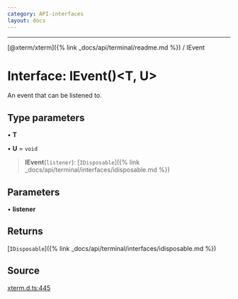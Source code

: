 ```yaml
---
category: API-interfaces
layout: docs
---
```



***

[@xterm/xterm]({% link _docs/api/terminal/readme.md %}) / IEvent

# Interface: IEvent()\<T, U\>

An event that can be listened to.

## Type parameters

• **T**

• **U** = `void`

> **IEvent**(`listener`): [`IDisposable`]({% link _docs/api/terminal/interfaces/idisposable.md %})

## Parameters

• **listener**

## Returns

[`IDisposable`]({% link _docs/api/terminal/interfaces/idisposable.md %})

## Source

[xterm.d.ts:445](https://github.com/xtermjs/xterm.js/blob/5.4.0/typings/xterm.d.ts#L445)
